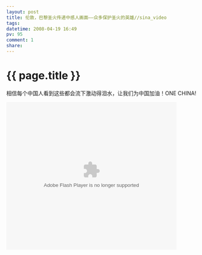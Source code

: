 ```yaml
---
layout: post
title: 伦敦，巴黎圣火传递中感人画面——众多保护圣火的英雄//sina_video
tags: 
datetime: 2008-04-19 16:49
pv: 95
comment: 1
share: 
---
```


{{ page.title }}
================

 <p>相信每个中国人看到这些都会流下激动得泪水，让我们为中国加油！ONE CHINA!</p><p> </p><p><embed height="390" loop="false" menu="false" play="true" pluginspage="http://www.macromedia.com/go/getflashplayer" src="http://vhead.blog.sina.com.cn/player/outer_player.swf?auto=1&amp;vid=12308307&amp;uid=1175645484" style="width: 450px; height: 390px;" type="application/x-shockwave-flash" width="450" wmode="window" allowscriptaccess="never" /></p><p> </p> 

